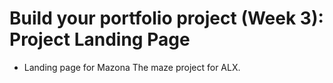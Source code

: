 # Build your portfolio project (Week 3): Project Landing Page
* Landing page for Mazona The maze project for ALX.